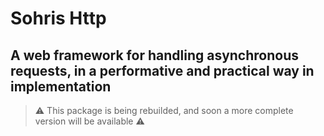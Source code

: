 # Sohris Http
## A web framework for handling asynchronous requests, in a performative and practical way in implementation

> :warning: This package is being rebuilded, and soon a more complete version will be available :warning:
